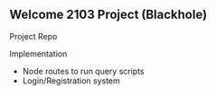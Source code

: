 ## Welcome 2103 Project (Blackhole)

Project Repo

Implementation
- Node routes to run query scripts
- Login/Registration system

